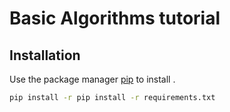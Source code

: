 # Basic Algorithms tutorial

## Installation

Use the package manager [pip](https://pip.pypa.io/en/stable/) to install .

```bash
pip install -r pip install -r requirements.txt
```
